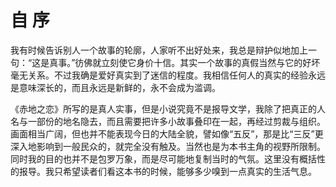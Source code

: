 # 自 序

我有时候告诉别人一个故事的轮廓，人家听不出好处来，我总是辩护似地加上一句：“这是真事。”彷佛就立刻使它身价十信。其实一个故事的真假当然与它的好坏毫无关系。不过我确是爱好真实到了迷信的程度。我相信任何人的真实的经验永远是意味深长的，而且永远是新鲜的，永不会成为滥调。

《赤地之恋》所写的是真人实事，但是小说究竟不是报导文学，我除了把真正的人名与一部份的地名隐去，而且需要把许多小故事叠印在一起，再经过剪裁与组织。画面相当广阔，但也并不能表现今日的大陆全貌，譬如像“五反”，那是比“三反”更深入地影响到一般民众的，就完全没有触及。当然也是为本书主角的视野所限制。同时我的目的也并不是包罗万象，而是尽可能地复制当时的气氛。这里没有概括性的报导。我只希望读者们看这本书的时候，能够多少嗅到一点真实的生活气息。